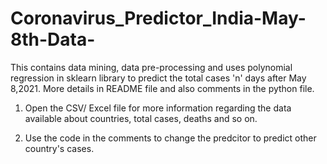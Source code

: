 # Coronavirus_Predictor_India-May-8th-Data-
This contains data mining, data pre-processing and uses polynomial regression in sklearn library to predict the total cases 'n' days after May 8,2021. More details in README file and also comments in the python file.

1) Open the CSV/ Excel file for more information regarding the data available about countries, total cases, deaths and so on.

2) Use the code in the comments to change the predcitor to predict other country's cases.
